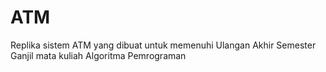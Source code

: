 # ATM
 Replika sistem ATM yang dibuat untuk memenuhi Ulangan Akhir Semester Ganjil mata kuliah Algoritma Pemrograman
